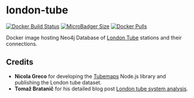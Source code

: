 # london-tube
[![Docker Build Status](https://img.shields.io/docker/cloud/build/syedhassaanahmed/neo4j-london-tube.svg?logo=docker)](https://hub.docker.com/r/syedhassaanahmed/neo4j-london-tube/builds/) [![MicroBadger Size](https://img.shields.io/microbadger/image-size/syedhassaanahmed/neo4j-london-tube.svg?logo=docker)](https://hub.docker.com/r/syedhassaanahmed/neo4j-london-tube/tags/) [![Docker Pulls](https://img.shields.io/docker/pulls/syedhassaanahmed/neo4j-london-tube.svg?logo=docker)](https://hub.docker.com/r/syedhassaanahmed/neo4j-london-tube/)

Docker image hosting Neo4j Database of [London Tube](https://tfl.gov.uk/modes/tube/) stations and their connections.

## Credits
- **Nicola Greco** for developing the [Tubemaps](https://github.com/nicola/tubemaps) Node.js library and publishing the London tube dataset.
- **Tomaž Bratanič** for his detailed blog post [London tube system analysis](https://tbgraph.wordpress.com/2017/08/31/neo4j-london-tube-system-analysis/).